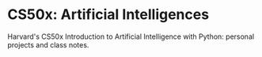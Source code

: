 # CS50x: Artificial Intelligences

Harvard's CS50x Introduction to Artificial Intelligence with Python: personal
projects and class notes.
